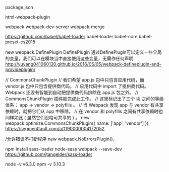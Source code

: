 package.json 
  
  html-webpack-plugin

  webpack
  webpack-dev-server
  webpack-merge

  https://github.com/babel/babel-loader
  babel-loader 
  babel-core 
  babel-preset-es2015 
  
  new webpack.DefinePlugin
  DefinePlugin
  通过DefinePlugin可以定义一些全局的变量，我们可以在模块当中直接使用这些变量，无需作任何声明
  http://yuyang041060120.github.io/2016/05/05/webpack-defineplugin-and-provideplugin/

  // CommonsChunkPlugin
  // 我们希望 app.js 包中只包含应用代码，而 vendor.js 包中只包含提供商代码。
  // 应用代码中 import 了提供商代码。 Webpack 还没有智能到自动把提供商代码排除在 app.js 包之外。 
  // CommonsChunkPlugin 插件能完成此工作。
  // 这里标记出了三个 块 之间的等级体系： app -> vendor -> polyfills 。 
  // 当 Webpack 发现 app 与 vendor 有共享依赖时，就把它们从 app 中移除。 
  // 在 vendor 和 polyfills 之间有共享依赖时也同样如此 ( 虽然它们没啥可共享的 ) 。
  new webpack.optimize.CommonsChunkPlugin({
    name: ['app', 'vendor']
  }),
  https://segmentfault.com/a/1190000004172052

  /允许错误不打断程序
  new webpack.NoErrorsPlugin(),

  npm install sass-loader node-sass webpack --save-dev
  https://github.com/jtangelder/sass-loader


node -v
v6.3.0
npm -v
3.10.3
